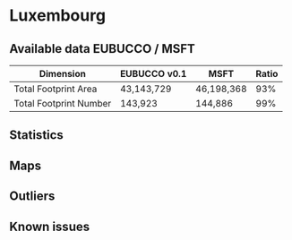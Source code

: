 
# Luxembourg
## Available data EUBUCCO / MSFT

| Dimension    | EUBUCCO v0.1 | MSFT | Ratio |
| -------- | ------- | ------- | ------- |
|Total Footprint Area|43,143,729|46,198,368|93%|
|Total Footprint Number|143,923|144,886|99%|


## Statistics
## Maps
## Outliers
## Known issues

